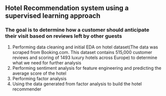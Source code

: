 ## Hotel Recommendation system using a supervised learning approach
### The goal is to determine how a customer should anticipate their visit based on reviews left by other guests 
1. Performing data cleaning and initial EDA on hotel dataset(The data was scraped from Booking.com. This dataset contains 515,000 customer reviews and scoring of 1493 luxury hotels across Europe) to determine what we need for further analysis
2. Performing sentiment analysis for feature engineering and predicting the average score of the hotel
3. Performing factor analysis
4. Using the data generated from factor analysis to build the hotel recommender 
